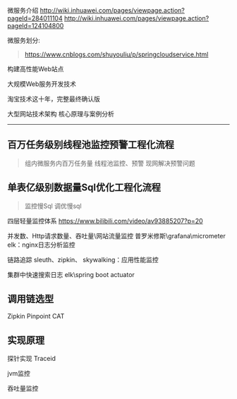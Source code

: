 微服务介绍
http://wiki.inhuawei.com/pages/viewpage.action?pageId=284011104
http://wiki.inhuawei.com/pages/viewpage.action?pageId=124104800


微服务划分:
>https://www.cnblogs.com/shuyouliu/p/springcloudservice.html



构建高性能Web站点

大规模Web服务开发技术

淘宝技术这十年，完整最终确认版

大型网站技术架构 核心原理与案例分析

------------------------------------------------------------------------------------








百万任务级别线程池监控预警工程化流程
------------------------------------------------



> 组内微服务内百万任务量  线程池监控、预警
> 现网解决预警问题



单表亿级别数据量Sql优化工程化流程
-------------------------------------------------


> 监控慢Sql
> 调优慢sql



四层轻量监控体系
https://www.bilibili.com/video/av93885207?p=20



并发数、Http请求数量、吞吐量\网站流量监控
普罗米修斯\grafana\micrometer
elk：nginx日志分析监控


链路追踪
sleuth、zipkin、
skywalking：应用性能监控


集群中快速搜索日志
elk\spring boot actuator




调用链选型
---------------------
Zipkin
Pinpoint
CAT


实现原理
-----------------
探针实现
Traceid


jvm监控

吞吐量监控



















